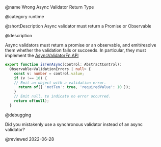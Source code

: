 @name Wrong Async Validator Return Type

@category runtime

@shortDescription Async validator must return a Promise or Observable

@description

Async validators must return a promise or an observable, and emit/resolve them whether the validation fails or succeeds. In particular, they must implement the [AsyncValidatorFn API](api/forms/AsyncValidator)

```typescript
export function isTenAsync(control: AbstractControl): 
  Observable<ValidationErrors | null> {
    const v: number = control.value;
    if (v !== 10) {
    // Emit an object with a validation error.
      return of({ 'notTen': true, 'requiredValue': 10 });
    }
    // Emit null, to indicate no error occurred.
    return of(null);
  }
```

@debugging

Did you mistakenly use a synchronous validator instead of an async validator?

<!-- links -->

<!-- external links -->

<!-- end links -->

@reviewed 2022-06-28

